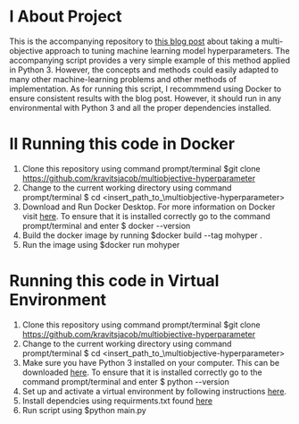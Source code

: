 # I About Project
This is the accompanying repository to [this blog post](https://kravitsjacob.github.io/multiobjective-hyperparameter/) about taking a multi-objective approach to tuning machine learning model hyperparameters. The accompanying script provides a very simple example of this method applied in Python 3. However, the concepts and methods could easily adapted to many other machine-learning problems and other methods of implementation. As for running this script, I recommmend using Docker to ensure consistent results with the blog post. However, it should run in any environmental with Python 3 and all the proper dependencies installed. 

# II Running this code in Docker
1. Clone this repository using command prompt/terminal $git clone https://github.com/kravitsjacob/multiobjective-hyperparameter 
2. Change to the current working directory using command prompt/terminal $ cd <insert_path_to_\multiobjective-hyperparameter>
3. Download and Run Docker Desktop. For more information on Docker visit [here](https://docs.docker.com/desktop/). To ensure 
that it is installed correctly go to the command prompt/terminal and enter $ docker --version
4. Build the docker image by running $docker build --tag mohyper .
5. Run the image using $docker run mohyper

# Running this code in Virtual Environment
1. Clone this repository using command prompt/terminal $git clone https://github.com/kravitsjacob/multiobjective-hyperparameter 
2. Change to the current working directory using command prompt/terminal $ cd <insert_path_to_\multiobjective-hyperparameter>
3. Make sure you have Python 3 installed on your computer. This can be downloaded [here](https://www.python.org/downloads/). To ensure 
that it is installed correctly go to the command prompt/terminal and enter $ python --version
4. Set up and activate a virtual environment by following instructions [here](https://packaging.python.org/guides/installing-using-pip-and-virtual-environments/). 
7. Install dependcies using requirments.txt found [here](https://packaging.python.org/guides/installing-using-pip-and-virtual-environments/#using-requirements-files)
8. Run script using $python main.py
